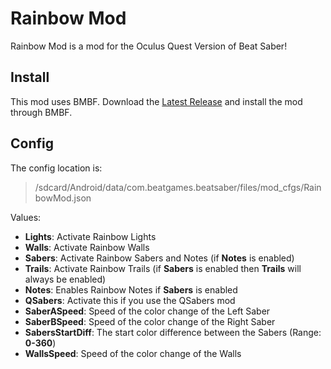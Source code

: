 # Rainbow Mod

Rainbow Mod is a mod for the Oculus Quest Version of Beat Saber!

## Install

This mod uses BMBF.
Download the [Latest Release](https://github.com/darknight1050/QuestMods/releases) and install the mod through BMBF.

## Config

The config location is: 
>/sdcard/Android/data/com.beatgames.beatsaber/files/mod_cfgs/RainbowMod.json

Values:
- **Lights**:  Activate Rainbow Lights
- **Walls**:  Activate Rainbow Walls
- **Sabers**:  Activate Rainbow Sabers and Notes (if **Notes** is enabled)
- **Trails**:  Activate Rainbow Trails (if **Sabers** is enabled then **Trails** will always be enabled)
- **Notes**: Enables Rainbow Notes if **Sabers** is enabled
- **QSabers**: Activate this if you use the QSabers mod
- **SaberASpeed**: Speed of the color change of the Left Saber
- **SaberBSpeed**: Speed of the color change of the Right Saber
- **SabersStartDiff**: The start color difference between the Sabers (Range: **0-360**)
- **WallsSpeed**: Speed of the color change of the Walls